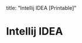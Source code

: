 <frontmatter>
title: "Intellij IDEA [Printable]"
</frontmatter>

<link rel="stylesheet" href="{{baseUrl}}/css/textbook.css">

<div class="website-content">

<div id="main">

# Intellij IDEA

<include src="projectSetup/embed-inParent-printable.md" boilerplate />
<include src="codeNavigation/embed-inParent-printable.md" boilerplate />
<include src="productivityShortcuts/embed-inParent-printable.md" boilerplate />
<include src="debuggingBasic/embed-inParent-printable.md" boilerplate />
<include src="refactoring/embed-inParent-printable.md" boilerplate />

</div>

</div>
